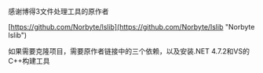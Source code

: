 感谢博得3文件处理工具的原作者

[https://github.com/Norbyte/lslib](https://github.com/Norbyte/lslib "Norbyte lslib")

如果需要克隆项目，需要原作者链接中的三个依赖，以及安装.NET 4.7.2和VS的C++构建工具